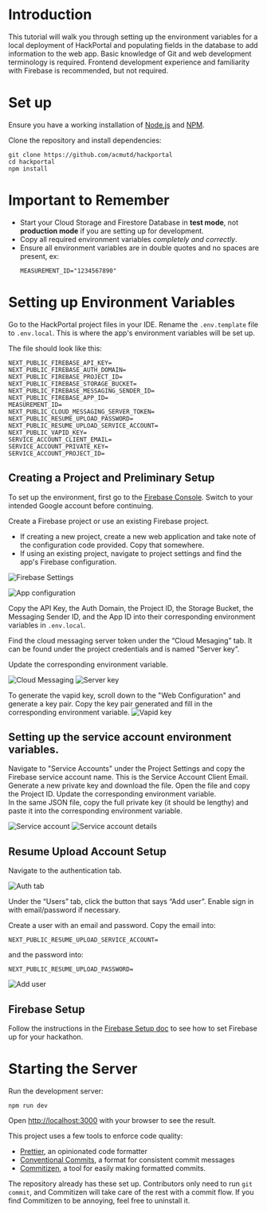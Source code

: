 # Introduction
This tutorial will walk you through setting up the environment variables for a local deployment of HackPortal and populating fields in the database to add information to the web app. Basic knowledge of Git and web development terminology is required. Frontend development experience and familiarity with Firebase is recommended, but not required.

# Set up

Ensure you have a working installation of [Node.js](https://nodejs.org/en/download/) and [NPM](https://docs.npmjs.com/downloading-and-installing-node-js-and-npm/).

Clone the repository and install dependencies:

```
git clone https://github.com/acmutd/hackportal
cd hackportal
npm install
```

# Important to Remember
- Start your Cloud Storage and Firestore Database in **test mode**, not **production mode** if you are setting up for development.  
- Copy all required environment variables _completely and correctly_.  
- Ensure all environment variables are in double quotes and no spaces are present, ex: 
  ```
  MEASUREMENT_ID="1234567890"
  ```


# Setting up Environment Variables

Go to the HackPortal project files in your IDE. Rename the `.env.template` file to
`.env.local`. This is where the app's environment variables will be set up.

The file should look like this:

```
NEXT_PUBLIC_FIREBASE_API_KEY=
NEXT_PUBLIC_FIREBASE_AUTH_DOMAIN=
NEXT_PUBLIC_FIREBASE_PROJECT_ID=
NEXT_PUBLIC_FIREBASE_STORAGE_BUCKET=
NEXT_PUBLIC_FIREBASE_MESSAGING_SENDER_ID=
NEXT_PUBLIC_FIREBASE_APP_ID=
MEASUREMENT_ID=
NEXT_PUBLIC_CLOUD_MESSAGING_SERVER_TOKEN=
NEXT_PUBLIC_RESUME_UPLOAD_PASSWORD=
NEXT_PUBLIC_RESUME_UPLOAD_SERVICE_ACCOUNT=
NEXT_PUBLIC_VAPID_KEY=
SERVICE_ACCOUNT_CLIENT_EMAIL=
SERVICE_ACCOUNT_PRIVATE_KEY=
SERVICE_ACCOUNT_PROJECT_ID=

```

## Creating a Project and Preliminary Setup
To set up the environment, first go to the [Firebase Console](https://console.firebase.google.com).
Switch to your intended Google account before continuing.

Create a Firebase project or use an existing Firebase project.

- If creating a new project, create a new web application and take note of the
  configuration code provided. Copy that somewhere.
- If using an existing project, navigate to project settings and find the app's
  Firebase configuration.

![Firebase Settings](./images/set-up-1.png)

![App configuration](./images/set-up-2.png)


Copy the API Key, the Auth Domain, the Project ID, the Storage Bucket, the Messaging Sender ID, and the App ID into their corresponding environment variables in `.env.local`.

Find the cloud messaging server token under the “Cloud Mesaging” tab. It can be found under the project credentials and is named “Server key”.

Update the corresponding environment variable.

![Cloud Messaging](./images/set-up-3.png)
![Server key](./images/set-up-4.png)

To generate the vapid key, scroll down to the "Web Configuration" and generate a key pair. Copy the key pair generated and fill in the corresponding environment variable.
![Vapid key](./images/set-up-7.png)

## Setting up the service account environment variables.  
Navigate to "Service Accounts" under the Project Settings and copy the Firebase service account name. This is the Service Account Client Email.  
Generate a new private key and download the file. Open the file and copy the Project ID. Update the corresponding environment variable.  
In the same JSON file, copy the full private key (it should be lengthy) and paste it into the  corresponding environment variable.  

![Service account](./images/set-up-8.png)
![Service account details](./images/set-up-9.png)

## Resume Upload Account Setup

Navigate to the authentication tab.

![Auth tab](./images/set-up-5.png)

Under the “Users” tab, click the button that says “Add user”. Enable sign in with email/password if necessary. 

Create a user with an email and password. Copy the email into: 
```
NEXT_PUBLIC_RESUME_UPLOAD_SERVICE_ACCOUNT=
```
and the password into:
```
NEXT_PUBLIC_RESUME_UPLOAD_PASSWORD=
```

![Add user](./images/set-up-6.png)

## Firebase Setup
 Follow the instructions in the [Firebase Setup doc](./firebase-setup.md) to see how to set Firebase up for your hackathon.

# Starting the Server
Run the development server:

```
npm run dev
```

Open [http://localhost:3000](http://localhost:3000) with your browser to see
the result.

This project uses a few tools to enforce code quality:

- [Prettier](https://prettier.io), an opinionated code formatter
- [Conventional Commits](https://www.conventionalcommits.org/en/v1.0.0/), a
  format for consistent commit messages
- [Commitizen](https://github.com/commitizen/cz-cli), a tool for easily making
  formatted commits.

The repository already has these set up. Contributors only need to run
`git commit`, and Commitizen will take care of the rest with a commit flow. If you find Commitizen to be annoying, feel free to uninstall it.
